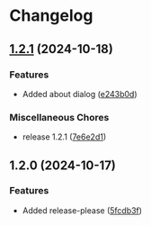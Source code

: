 # Changelog

## [1.2.1](https://github.com/JuanCalle1606/ZZZDmgCalculator/compare/v1.2.0...v1.2.1) (2024-10-18)


### Features

* Added about dialog ([e243b0d](https://github.com/JuanCalle1606/ZZZDmgCalculator/commit/e243b0d6f4ca15b8bf09332e27eaf7088ce33693))


### Miscellaneous Chores

* release 1.2.1 ([7e6e2d1](https://github.com/JuanCalle1606/ZZZDmgCalculator/commit/7e6e2d13fe6e55f36a526cf78248ae34f64bb9e4))

## 1.2.0 (2024-10-17)


### Features

* Added release-please ([5fcdb3f](https://github.com/JuanCalle1606/ZZZDmgCalculator/commit/5fcdb3fa88ea00bf8dbe1c57fa42ae3bd3c02ad7))
